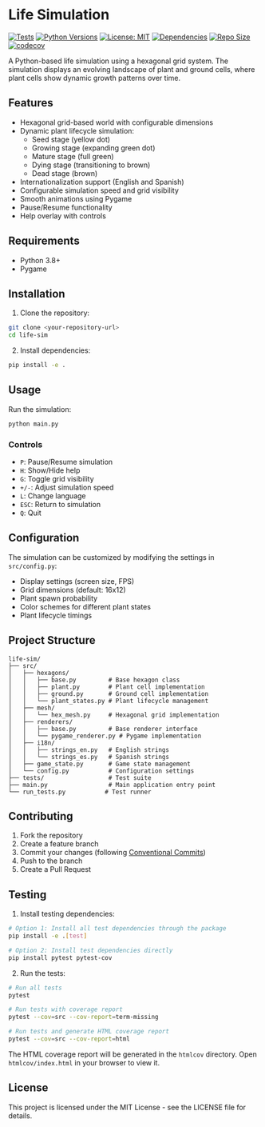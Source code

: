 # Life Simulation

[![Tests](https://github.com/joselc/life-sim-first-try/actions/workflows/tests.yml/badge.svg)](https://github.com/joselc/life-sim-first-try/actions/workflows/tests.yml)
[![Python Versions](https://img.shields.io/badge/python-3.8%20%7C%203.9%20%7C%203.10%20%7C%203.11-blue)](https://github.com/joselc/life-sim-first-try/actions/workflows/tests.yml)
[![License: MIT](https://img.shields.io/badge/License-MIT-yellow.svg)](https://opensource.org/licenses/MIT)
[![Dependencies](https://img.shields.io/badge/dependencies-pygame-green)](https://www.pygame.org)
[![Repo Size](https://img.shields.io/github/repo-size/joselc/life-sim-first-try)](https://github.com/joselc/life-sim-first-try)
[![codecov](https://codecov.io/gh/joselc/life-sim-first-try/branch/main/graph/badge.svg)](https://codecov.io/gh/joselc/life-sim-first-try)

A Python-based life simulation using a hexagonal grid system. The simulation displays an evolving landscape of plant and ground cells, where plant cells show dynamic growth patterns over time.

## Features

- Hexagonal grid-based world with configurable dimensions
- Dynamic plant lifecycle simulation:
  - Seed stage (yellow dot)
  - Growing stage (expanding green dot)
  - Mature stage (full green)
  - Dying stage (transitioning to brown)
  - Dead stage (brown)
- Internationalization support (English and Spanish)
- Configurable simulation speed and grid visibility
- Smooth animations using Pygame
- Pause/Resume functionality
- Help overlay with controls

## Requirements

- Python 3.8+
- Pygame

## Installation

1. Clone the repository:
```bash
git clone <your-repository-url>
cd life-sim
```

2. Install dependencies:
```bash
pip install -e .
```

## Usage

Run the simulation:
```bash
python main.py
```

### Controls

- `P`: Pause/Resume simulation
- `H`: Show/Hide help
- `G`: Toggle grid visibility
- `+/-`: Adjust simulation speed
- `L`: Change language
- `ESC`: Return to simulation
- `Q`: Quit

## Configuration

The simulation can be customized by modifying the settings in `src/config.py`:

- Display settings (screen size, FPS)
- Grid dimensions (default: 16x12)
- Plant spawn probability
- Color schemes for different plant states
- Plant lifecycle timings

## Project Structure

```
life-sim/
├── src/
│   ├── hexagons/
│   │   ├── base.py         # Base hexagon class
│   │   ├── plant.py        # Plant cell implementation
│   │   ├── ground.py       # Ground cell implementation
│   │   └── plant_states.py # Plant lifecycle management
│   ├── mesh/
│   │   └── hex_mesh.py     # Hexagonal grid implementation
│   ├── renderers/
│   │   ├── base.py         # Base renderer interface
│   │   └── pygame_renderer.py # Pygame implementation
│   ├── i18n/
│   │   ├── strings_en.py   # English strings
│   │   └── strings_es.py   # Spanish strings
│   ├── game_state.py       # Game state management
│   └── config.py           # Configuration settings
├── tests/                  # Test suite
├── main.py                 # Main application entry point
└── run_tests.py           # Test runner
```

## Contributing

1. Fork the repository
2. Create a feature branch
3. Commit your changes (following [Conventional Commits](https://www.conventionalcommits.org/))
4. Push to the branch
5. Create a Pull Request

## Testing

1. Install testing dependencies:
```bash
# Option 1: Install all test dependencies through the package
pip install -e .[test]

# Option 2: Install test dependencies directly
pip install pytest pytest-cov
```

2. Run the tests:
```bash
# Run all tests
pytest

# Run tests with coverage report
pytest --cov=src --cov-report=term-missing

# Run tests and generate HTML coverage report
pytest --cov=src --cov-report=html
```

The HTML coverage report will be generated in the `htmlcov` directory. Open `htmlcov/index.html` in your browser to view it.

## License

This project is licensed under the MIT License - see the LICENSE file for details. 